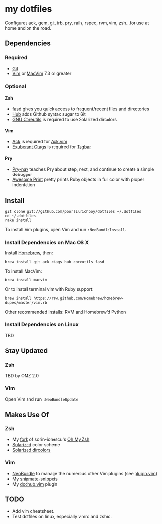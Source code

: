 # my dotfiles

Configures ack, gem, git, irb, pry, rails, rspec, rvm, vim, zsh...for use at home and on the road.

## Dependencies

### Required

* [Git](http://git-scm.com/)
* [Vim](http://www.vim.org/) or [MacVim](https://github.com/b4winckler/macvim) 7.3 or greater

### Optional

#### Zsh
* [fasd](https://github.com/clvv/fasd) gives you quick access to frequent/recent files and directories
* [Hub](https://github.com/defunkt/hub) adds Github syntax sugar to Git
* [GNU Coreutils](http://www.gnu.org/software/coreutils/) is required to use Solarized dircolors

#### Vim
* [Ack](http://betterthangrep.com/) is required for [Ack.vim](https://github.com/mileszs/ack.vim)
* [Exuberant Ctags](http://ctags.sourceforge.net/) is required for [Tagbar](http://majutsushi.github.com/tagbar/)

#### Pry
* [Pry-nav](https://github.com/nixme/pry-nav) teaches Pry about step, next, and continue to create a simple debugger
* [Awesome Print](https://github.com/michaeldv/awesome_print) pretty prints Ruby objects in full color with proper indentation

## Install

    git clone git://github.com/poorlilrichboy/dotfiles ~/.dotfiles
    cd ~/.dotfiles
    rake install

To install Vim plugins, open Vim and run `:NeoBundleInstall`.

### Install Dependencies on Mac OS X

Install [Homebrew](http://mxcl.github.com/homebrew/), then:

    brew install git ack ctags hub coreutils fasd

To install MacVim:

    brew install macvim

Or to install terminal vim with Ruby support:

    brew install https://raw.github.com/Homebrew/homebrew-dupes/master/vim.rb

Other recommended installs: [RVM](http://beginrescueend.com/) and [Homebrew'd Python](https://github.com/mxcl/homebrew/wiki/Homebrew-and-Python)

### Install Dependencies on Linux

TBD

## Stay Updated

### Zsh

TBD by OMZ 2.0

### Vim

Open Vim and run `:NeoBundleUpdate`

## Makes Use Of

### Zsh

* My [fork](https://github.com/poorlilrichboy/oh-my-zsh) of sorin-ionescu's [Oh My Zsh](https://github.com/sorin-ionescu/oh-my-zsh)
* [Solarized](http://ethanschoonover.com/solarized) color scheme
* [Solarized dircolors](https://github.com/seebi/dircolors-solarized)


### Vim

* [NeoBundle](https://github.com/Shougo/neobundle.vim) to manage the numerous
other Vim plugins (see [plugin.vim](https://github.com/poorlilrichboy/dotfiles/blob/master/vim/plugin.vim))
* My [snipmate-snippets](https://github.com/poorlilrichboy/snipmate-snippets)
* My [dochub.vim](https://github.com/poorlilrichboy/vim-dochub) plugin

## TODO
* Add vim cheatsheet.
* Test dotfiles on linux, especially vimrc and zshrc.
